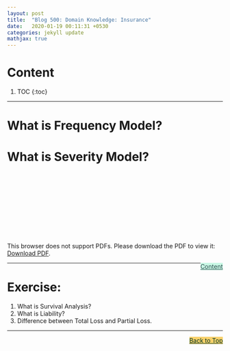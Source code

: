 ```yaml
---
layout: post
title:  "Blog 500: Domain Knowledge: Insurance"
date:   2020-01-19 00:11:31 +0530
categories: jekyll update
mathjax: true
---
```


# Content

1. TOC
{:toc}
---

# What is Frequency Model?

# What is Severity Model?

<object data="https://www.scirp.org/pdf/JMF_2018022415512374.pdf" type="application/pdf" width="700px" height="700px">
    <embed src="https://www.scirp.org/pdf/JMF_2018022415512374.pdf">
        <p>This browser does not support PDFs. Please download the PDF to view it: <a href="https://www.scirp.org/pdf/JMF_2018022415512374.pdf">Download PDF</a>.</p>
    </embed>
</object>

<a href="#Top" style="color:#2F4F4F;background-color: #c8f7e4;float: right;">Content</a>


----

# Exercise:

1. What is Survival Analysis?
2. What is Liability?
3. Difference between Total Loss and Partial Loss.

----

<a href="#Top" style="color:#023628;background-color: #f7d06a;float: right;">Back to Top</a>